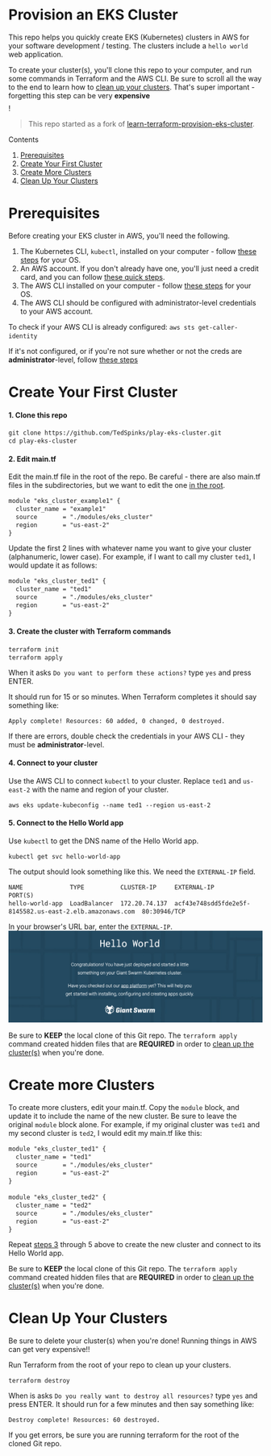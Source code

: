 # Provision an EKS Cluster

This repo helps you quickly create EKS (Kubernetes) clusters in AWS for your software development / testing. The clusters include a `hello world` web application. 

To create your cluster(s), you'll clone this repo to your computer, and run some commands in Terraform and the AWS CLI. Be sure to scroll all the way to the end to learn how to [clean up your clusters](#cleanup-your-clusters). That's super important - forgetting this step can be very **expensive $$$$**!

> This repo started as a fork of [learn-terraform-provision-eks-cluster](https://github.com/hashicorp-education/learn-terraform-provision-eks-cluster).

Contents
1. [Prerequisites](#prerequisites)
1. [Create Your First Cluster](#create-your-first-cluster)
1. [Create More Clusters](#create-more-clusters)
1. [Clean Up Your Clusters](#clean-up-your-clusters)

# Prerequisites

Before creating your EKS cluster in AWS, you'll need the following.

1. The Kubernetes CLI, `kubectl`, installed on your computer - follow [these steps](https://kubernetes.io/docs/tasks/tools/) for your OS. 
1. An AWS account. If you don't already have one, you'll just need a credit card, and you can follow [these quick steps](https://aws.amazon.com/resources/create-account/).
1. The AWS CLI installed on your computer - follow [these steps](https://docs.aws.amazon.com/cli/latest/userguide/getting-started-install.html) for your OS.
1. The AWS CLI should be configured with administrator-level credentials to your AWS account.

To check if your AWS CLI is already configured: `aws sts get-caller-identity`

If it's not configured, or if you're not sure whether or not the creds are **administrator**-level, follow [these steps](docs/aws-credentials.md)

# Create Your First Cluster

#### 1. Clone this repo
```shell
git clone https://github.com/TedSpinks/play-eks-cluster.git
cd play-eks-cluster
```

#### 2. Edit main.tf 

Edit the main.tf file in the root of the repo. Be careful - there are also main.tf files in the subdirectories, but we want to edit the one [in the root](main.tf).
```
module "eks_cluster_example1" {
  cluster_name = "example1"
  source       = "./modules/eks_cluster"
  region       = "us-east-2"
}
```
Update the first 2 lines with whatever name you want to give your cluster (alphanumeric, lower case). For example, if I want to call my cluster `ted1`, I would update it as follows:
```
module "eks_cluster_ted1" {
  cluster_name = "ted1"
  source       = "./modules/eks_cluster"
  region       = "us-east-2"
}
```

#### 3. Create the cluster with Terraform commands
```shell
terraform init 
terraform apply
```
When it asks `Do you want to perform these actions?` type `yes` and press ENTER. 

It should run for 15 or so minutes. When Terraform completes it should say something like:
```
Apply complete! Resources: 60 added, 0 changed, 0 destroyed.
```
If there are errors, double check the credentials in your AWS CLI - they must be **administrator**-level. 

#### 4. Connect to your cluster

Use the AWS CLI to connect `kubectl` to your cluster. Replace `ted1` and `us-east-2` with the name and region of your cluster.
```shell
aws eks update-kubeconfig --name ted1 --region us-east-2
```

#### 5. Connect to the Hello World app

Use `kubectl` to get the DNS name of the Hello World app.
```shell
kubectl get svc hello-world-app
```

The output should look something like this. We need the `EXTERNAL-IP` field.
```
NAME             TYPE          CLUSTER-IP     EXTERNAL-IP                                               PORT(S)
hello-world-app  LoadBalancer  172.20.74.137  acf43e748sdd5fde2e5f-8145582.us-east-2.elb.amazonaws.com  80:30946/TCP
```

In your browser's URL bar, enter the `EXTERNAL-IP`.
![hello-world-app](docs/images/hello-world-app.png)

Be sure to **KEEP** the local clone of this Git repo. The `terraform apply` command created hidden files that are **REQUIRED** in order to [clean up the cluster(s)](#clean-up-your-clusters) when you're done.

# Create more Clusters

To create more clusters, edit your main.tf. Copy the `module` block, and update it to include the name of the new cluster. Be sure to leave the original `module` block alone. For example, if my original cluster was `ted1` and my second cluster is `ted2`, I would edit my main.tf like this:
```text
module "eks_cluster_ted1" {
  cluster_name = "ted1"
  source       = "./modules/eks_cluster"
  region       = "us-east-2"
}

module "eks_cluster_ted2" {
  cluster_name = "ted2"
  source       = "./modules/eks_cluster"
  region       = "us-east-2"
}
```

Repeat [steps 3](#3-create-the-cluster-with-terraform-commands) through 5 above to create the new cluster and connect to its Hello World app.

Be sure to **KEEP** the local clone of this Git repo. The `terraform apply` command created hidden files that are **REQUIRED** in order to [clean up the cluster(s)](#clean-up-your-clusters) when you're done.

# Clean Up Your Clusters

Be sure to delete your cluster(s) when you're done! Running things in AWS can get very expensive!!

Run Terraform from the root of your repo to clean up your clusters.
```shell
terraform destroy
```
When is asks `Do you really want to destroy all resources?` type `yes` and press ENTER. It should run for a few minutes and then say something like:
```
Destroy complete! Resources: 60 destroyed.
```

If you get errors, be sure you are running terraform for the root of the cloned Git repo.
